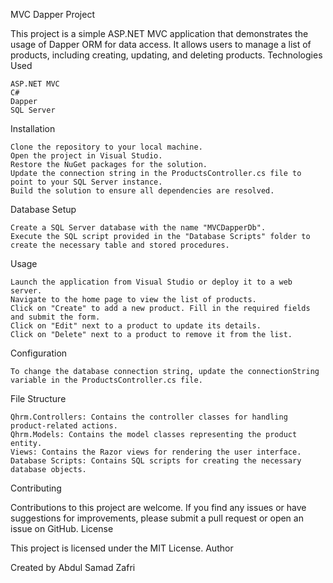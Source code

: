 MVC Dapper Project

This project is a simple ASP.NET MVC application that demonstrates the usage of Dapper ORM for data access. It allows users to manage a list of products, including creating, updating, and deleting products.
Technologies Used

    ASP.NET MVC
    C#
    Dapper
    SQL Server

Installation

    Clone the repository to your local machine.
    Open the project in Visual Studio.
    Restore the NuGet packages for the solution.
    Update the connection string in the ProductsController.cs file to point to your SQL Server instance.
    Build the solution to ensure all dependencies are resolved.

Database Setup

    Create a SQL Server database with the name "MVCDapperDb".
    Execute the SQL script provided in the "Database Scripts" folder to create the necessary table and stored procedures.

Usage

    Launch the application from Visual Studio or deploy it to a web server.
    Navigate to the home page to view the list of products.
    Click on "Create" to add a new product. Fill in the required fields and submit the form.
    Click on "Edit" next to a product to update its details.
    Click on "Delete" next to a product to remove it from the list.

Configuration

    To change the database connection string, update the connectionString variable in the ProductsController.cs file.

File Structure

    Qhrm.Controllers: Contains the controller classes for handling product-related actions.
    Qhrm.Models: Contains the model classes representing the product entity.
    Views: Contains the Razor views for rendering the user interface.
    Database Scripts: Contains SQL scripts for creating the necessary database objects.

Contributing

Contributions to this project are welcome. If you find any issues or have suggestions for improvements, please submit a pull request or open an issue on GitHub.
License

This project is licensed under the MIT License.
Author

Created by Abdul Samad Zafri
